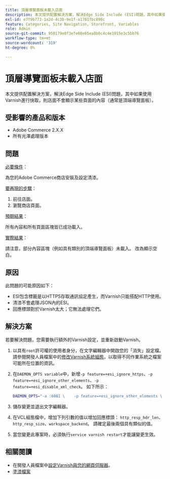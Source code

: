 ```yaml
---
title: 頂層導覽面板未載入店面
description: 本文提供配置解決方案，解決Edge Side Include (ESI)問題，其中如果使用Varnish進行快取，則店面不會顯示某些頁面的內容（通常是頂端導覽面板）。
exl-id: e7f9b773-1a2d-4c3b-9e1f-a1781fbc898c
feature: Categories, Site Navigation, Storefront, Variables
role: Admin
source-git-commit: 958179e0f3efe08e65ea8b0c4c4e1015e3c5bb76
workflow-type: tm+mt
source-wordcount: '319'
ht-degree: 0%

---
```


# 頂層導覽面板未載入店面

本文提供配置解決方案，解決Edge Side Include (ESI)問題，其中如果使用Varnish進行快取，則店面不會顯示某些頁面的內容（通常是頂端導覽面板）。

## 受影響的產品和版本

* Adobe Commerce 2.X.X
* 所有光澤處理版本

## 問題

<u>必要條件</u>：

為您的Adobe Commerce商店安裝及設定清漆。

<u>要再現的步驟</u>：

1. 前往店面。
1. 瀏覽商店頁面。

<u>預期結果</u>：

所有內容和所有頁面區塊皆已成功載入。

<u>實際結果</u>：

請注意，部分內容區塊（例如具有類別的頂端導覽面板）未載入。 改為顯示空白。

## 原因

此問題的可能原因如下：

* ESI包含標籤是以HTTPS存取通訊協定產生，而Varnish只能搭配HTTP使用。
* 清漆不會處理JSON內的ESI。
* 回應標頭對於Varnish太大；它無法處理它們。

## 解決方案

若要解決問題，您需要執行額外的Varnish設定，並重新啟動Varnish。

1. 以具有`root`許可權的使用者身分，在文字編輯器中開啟您的「消失」設定檔。 請參閱開發人員檔案中的[修改Varnish系統組態](https://devdocs.magento.com/guides/v2.3/config-guide/varnish/config-varnish-configure.html#config-varnish-config-sysvcl)，以取得不同作業系統之檔案可能所在位置的資訊。
1. 在`DAEMON_OPTS variable`中，新增`-p feature=+esi_ignore_https`、`-p  feature=+esi_ignore_other_elements`、`-p  feature=+esi_disable_xml_check`。 如下所示：

   ```bash
   DAEMON_OPTS="-a :6081 \    -p feature=+esi_ignore_other_elements \    -p feature=+esi_disable_xml_check \    -p feature=+esi_ignore_https \    -T localhost:6082 \    -f /etc/varnish/default.vcl \    -S /etc/varnish/secret \    -s malloc,256m"
   ```

1. 儲存變更並退出文字編輯器。
1. 在VCL組態檔中，增加下列引數的值以增加回應標頭： `http_resp_hdr_len`、`http_resp_size`、`workspace_backend`。 請確定最後兩個具有類似的值。
1. 當您變更此專案時，必須執行`service varnish restart`才能讓變更生效。

## 相關閱讀

* 在開發人員檔案中[設定Varnish與您的網頁伺服器](https://devdocs.magento.com/guides/v2.3/config-guide/varnish/config-varnish-configure.html#config-varnish-config-sysvcl)。
* [塗漆檔案](https://varnish-cache.org/docs/5.1/reference/index.html)
